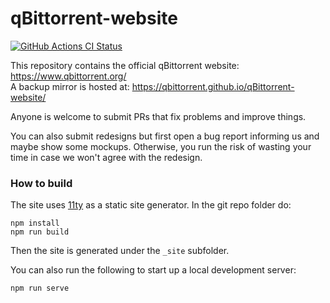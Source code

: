 qBittorrent-website
===
[![GitHub Actions CI Status](https://github.com/qbittorrent/qBittorrent-website/workflows/CI/badge.svg)](https://github.com/qbittorrent/qBittorrent-website/actions)

This repository contains the official qBittorrent website: https://www.qbittorrent.org/ \
A backup mirror is hosted at: https://qbittorrent.github.io/qBittorrent-website/

Anyone is welcome to submit PRs that fix problems and improve things.

You can also submit redesigns but first open a bug report informing us and maybe show some mockups. Otherwise, you run the risk of wasting your time in case we won't agree with the redesign.

### How to build
The site uses [11ty](https://www.11ty.dev/) as a static site generator.
In the git repo folder do:
```shell
npm install
npm run build
```
Then the site is generated under the `_site` subfolder.

You can also run the following to start up a local development server:
```shell
npm run serve
```
